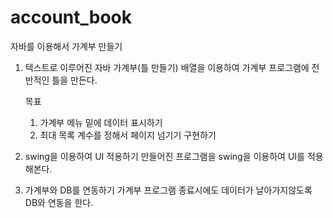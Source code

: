 # account_book
자바를 이용해서 가계부 만들기


1. 텍스트로 이루어진 자바 가계부(틀 만들기)
    배열을 이용하여 가계부 프로그램에 전반적인 틀을 만든다.
    
    목표
     1. 가계부 메뉴 밑에 데이터 표시하기
     2. 최대 목록 계수를 정해서 페이지 넘기기 구현하기

2. swing을 이용하여 UI 적용하기
 만들어진 프로그램을 swing을 이용하여 UI를 적용해본다.

3. 가계부와 DB를 연동하기
 가계부 프로그램 종료시에도 데이터가 날아가지않도록 DB와 연동을 한다.
